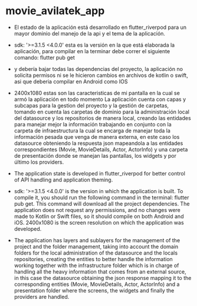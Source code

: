 # movie_avilatek_app

- El estado de la aplicación está desarrollado en flutter_riverpod para un mayor dominio del manejo de la api y el tema de la aplicación.
- sdk: '>=3.1.5 <4.0.0' esta es la versión en la que está elaborada la aplicación, para compilar en la terminar debe correr el siguiente comando: 
flutter pub get
- y debería bajar todas las dependencias del proyecto, la aplicación no solicita permisos ni se le hicieron cambios en archivos de kotlin o swift, asi que deberia compilar en Android como IOS
- 2400x1080 estas son las caracteristicas de mi pantalla en la cual se armó la aplicación en todo momento
La aplicación cuenta con capas y subcapas para la gestion del proyecto y la gestión de carpetas, tomando en cuenta las carpetas de dominio para la administración local del datasource y los repositorios de manera local, creando las entidades para manejar mejor la información trabajando en conjunto con la carpeta de infraestructura la cual se encarga de manejar toda la información pesada que venga de manera externa, en este caso los datasource obteniendo la respuesta json mapeandola a las entidades correspondientes (Movie, MovieDetails, Actor, ActorInfo) y una carpeta de presentación donde se manejan las pantallas, los widgets y por último los providers.

- The application state is developed in flutter_riverpod for better control of API handling and application theming.
- sdk: '>=3.1.5 <4.0.0' is the version in which the application is built. To compile it, you should run the following command in the terminal: 
flutter pub get.
This command will download all the project dependencies. The application does not request any permissions, and no changes were made to Kotlin or Swift files, so it should compile on both Android and iOS.
2400x1080 is the screen resolution on which the application was developed.
- The application has layers and sublayers for the management of the project and the folder management, taking into account the domain folders for the local administration of the datasource and the locals repositories, creating the entities to better handle the information working together with the infrastructure folder which is in charge of handling all the heavy information that comes from an external source, in this case the datasource obtaining the json response mapping it to the corresponding entities (Movie, MovieDetails, Actor, ActorInfo) and a presentation folder where the screens, the widgets and finally the providers are handled.